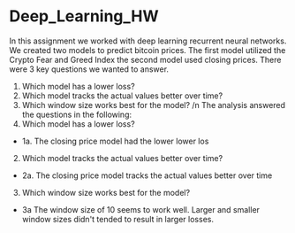 # Deep_Learning_HW
In this assignment we worked with deep learning recurrent neural networks. We created two models to predict bitcoin prices. The first model utilized the Crypto Fear and Greed Index the second model used closing prices.
There were 3 key questions we wanted to answer.
1. Which model has a lower loss?
2. Which model tracks the actual values better over time?
3. Which window size works best for the model?
/n
The analysis answered the questions in the following:
1. Which model has a lower loss?
* 1a. The closing price model had the lower lower los
2. Which model tracks the actual values better over time?
* 2a. The closing price model tracks the actual values better over time
3. Which window size works best for the model?
* 3a The window size of 10 seems to work well. Larger and smaller window sizes didn't tended to result in larger losses.  
